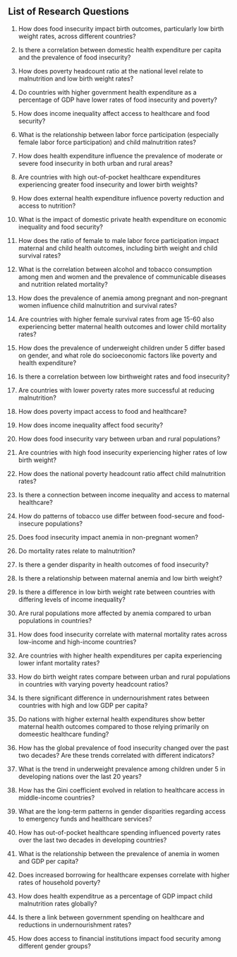 ## **List of Research Questions**
1. How does food insecurity impact birth outcomes, particularly low birth weight rates, across different countries?

2. Is there a correlation between domestic health expenditure per capita and the prevalence of food insecurity?

3. How does poverty headcount ratio at the national level relate to malnutrition and low birth weight rates?

4. Do countries with higher government health expenditure as a percentage of GDP have lower rates of food insecurity and poverty?

5. How does income inequality affect access to healthcare and food security?

6. What is the relationship between labor force participation (especially female labor force participation) and child malnutrition rates?

7. How does health expenditure influence the prevalence of moderate or severe food insecurity in both urban and rural areas?

8. Are countries with high out-of-pocket healthcare expenditures experiencing greater food insecurity and lower birth weights?

9. How does external health expenditure influence poverty reduction and access to nutrition?

10. What is the impact of domestic private health expenditure on economic inequality and food security?

11. How does the ratio of female to male labor force participation impact maternal and child health outcomes, including birth weight and child survival rates?

12. What is the correlation between alcohol and tobacco consumption among men and women and the prevalence of communicable diseases and nutrition related mortality?

13. How does the prevalence of anemia among pregnant and non-pregnant women influence child malnutrition and survival rates?

14. Are countries with higher female survival rates from age 15-60 also experiencing better maternal health outcomes and lower child mortality rates?

15. How does the prevalence of underweight children under 5 differ based on gender, and what role do socioeconomic factors like poverty and health expenditure?

16. Is there a correlation between low birthweight rates and food insecurity?

17. Are countries with lower poverty rates more successful at reducing malnutrition?

18. How does poverty impact access to food and healthcare?

19. How does income inequality affect food security? 

20. How does food insecurity vary between urban and rural populations?

21. Are countries with high food insecurity experiencing higher rates of  low birth weight?

22. How does the national poverty headcount ratio affect child malnutrition rates?

23. Is there a connection between income inequality and access to maternal healthcare? 

24. How do patterns of tobacco use differ between food-secure and food-insecure populations?

25. Does food insecurity impact anemia in non-pregnant women?

26. Do mortality rates relate to malnutrition?

27. Is there a gender disparity in health outcomes of food insecurity? 

28. Is there a relationship between maternal anemia and low birth weight? 

29. Is there a difference in low birth weight rate between countries with differing levels of income inequality? 

30. Are rural populations more affected by anemia compared to urban populations in countries?

31. How does food insecurity correlate with maternal mortality rates across low-income and high-income countries?

32. Are countries with higher health expenditures per capita experiencing lower infant mortality rates?

33. How do birth weight rates compare between urban and rural populations in countries with varying poverty headcount ratios?

34. Is there significant difference in undernourishment rates between countries with high and low GDP per capita?

35. Do nations with higher external health expenditures show better maternal health outcomes compared to those relying primarily on domeestic healthcare funding?

36. How has the global prevalence of food insecurity changed over the past two decades? Are these trends correlated with different indicators?

37. What is the trend in underweight prevalence among children under 5 in developing nations over the last 20 years?

38. How has the Gini coefficient evolved in relation to healthcare access in middle-income countries?

39. What are the long-term patterns in gender disparities regarding access to emergency funds and healthcare services?

40. How has out-of-pocket healthcare spending influenced poverty rates over the last two decades in developing countries?

41. What is the relationship between the prevalence of anemia in women and GDP per capita?

42. Does increased borrowing for healthcare expenses correlate with higher rates of household poverty?

43. How does health expenditrue as a percentage of GDP impact child malnutrition rates globally?

44. Is there a link between government spending on healthcare and reductions in undernourishment rates?

45. How does access to financial institutions impact food security among different gender groups?
